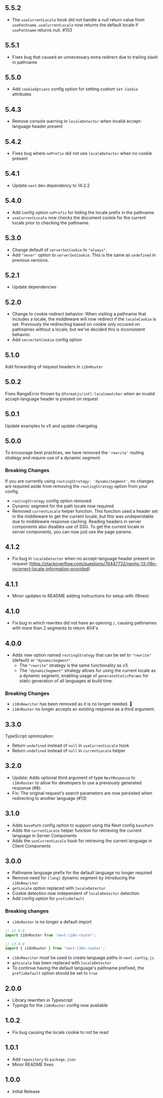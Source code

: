 ## 5.5.2

- The `useCurrentLocale` hook did not handle a null return value from `usePathname`. `useCurrentLocale` now returns the default locale if `usePathname` returns null. #103

## 5.5.1

- Fixes bug that caused an unnecessary extra redirect due to trailing slash in pathname

## 5.5.0

- Add `cookieOptions` config option for setting custom `Set-Cookie` attributes

## 5.4.3

- Remove console warning in `localeDetector` when invalid accept-language header present

## 5.4.2

- Fixes bug where `noPrefix` did not use `localeDetector` when no cookie present

## 5.4.1

- Update `next` dev dependency to 14.2.2

## 5.4.0

- Add config option `noPrefix` for hiding the locale prefix in the pathname.
- `useCurrentLocale` now checks the document cookie for the current locale prior to checking the pathname.

## 5.3.0

- Change default of `serverSetCookie` to `"always"`.
- Add `"never"` option to `serverSetCookie`. This is the same as `undefined` in previous versions.

## 5.2.1

- Update dependencies

## 5.2.0

- Change to cookie redirect behavior: When visiting a pathname that includes a locale, the middleware will now redirect if the `localeCookie` is set. Previously the redirecting based on cookie only occured on pathnames without a locale, but we've decided this is inconsistent behavior.
- Add `serverSetCookie` config option

## 5.1.0

Add forwarding of request headers in `i18nRouter`

## 5.0.2

Fixes RangeError thrown by `@formatjs/intl-localematcher` when an invalid accept-language header is present on request

## 5.0.1

Update examples to v5 and update changelog

## 5.0.0

To encourage best practices, we have removed the `'rewrite'` routing strategy and require use of a dynamic segment.

### Breaking Changes

If you are currently using `routingStrategy: 'dynamicSegment'`, no changes are required aside from removing the `routingStrategy` option from your config.

- `routingStrategy` config option removed
- Dynamic segment for the path locale now required
- Removed `currentLocale` helper function. This function used a header set in the middleware to get the current locale, but this was undependable due to middleware response caching. Reading headers in server components also disables use of SSG. To get the current locale in server components, you can now just use the page params.

## 4.1.2

- Fix bug in `localeDetector` when no accept-language header present on request (https://stackoverflow.com/questions/76447732/nextjs-13-i18n-incorrect-locale-information-provided)

## 4.1.1

- Minor updates to README adding instructions for setup with i18next.

## 4.1.0

- Fix bug in which rewrites did not have an opening `/`, causing pathnames with more than 2 segments to return 404's

## 4.0.0

- Adds new option named `routingStrategy` that can be set to `"rewrite"` (default) or `"dynamicSegment"`.
  - The `"rewrite"` strategy is the same functionality as v3.
  - The `"dynamicSegment"` strategy allows for using the current locale as a dynamic segment, enabling usage of `generateStaticParams` for static generation of all languages at build time.

### Breaking Changes

- `i18nRewriter` has been removed as it is no longer needed. 🎉
- `i18nRouter` no longer accepts an existing response as a third argument.

## 3.3.0

TypeScript optimization:

- Return `undefined` instead of `null` in `useCurrentLocale` hook
- Return `undefined` instead of `null` in `currentLocale` helper

## 3.2.0

- Update: Adds optional third argument of type `NextResponse` to `i18nRouter` to allow for developers to use a previously generated response (#8)
- Fix: The original request's search parameters are now persisted when redirecting to another language (#13)

## 3.1.0

- Adds `basePath` config option to support using the Next config `basePath`
- Adds the `currentLocale` helper function for retrieving the current language in Server Components
- Adds the `useCurrentLocale` hook for retrieving the current language in Client Components

## 3.0.0

- Pathname language prefix for the default language no longer required
- Remove need for `[lang]` dynamic segment by introducing the `i18nRewriter`
- `getLocale` option replaced with `localeDetector`
- Cookie detection now independent of `localeDetector` detection
- Add config option for `prefixDefault`

### Breaking changes

- `i18nRouter` is no longer a default import

```js
// v2.0.0
import i18nRouter from 'next-i18n-router';

// v3.0.0
import { i18nRouter } from 'next-i18n-router';
```

- `i18nRewriter` must be used to create language paths in `next.config.js`
- `getLocale` has been replaced with `localeDetector`
- To continue having the default language's pathname prefixed, the `prefixDefault` option should be set to `true`

## 2.0.0

- Library rewritten in Typescript
- Typings for the `i18nRouter` config now available

## 1.0.2

- Fix bug causing the locale cookie to not be read

## 1.0.1

- Add `repository` to `package.json`
- Minor README fixes

## 1.0.0

- Initial Release
